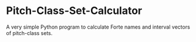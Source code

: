 # Pitch-Class-Set-Calculator
A very simple Python program to calculate Forte names and interval vectors of pitch-class sets.
